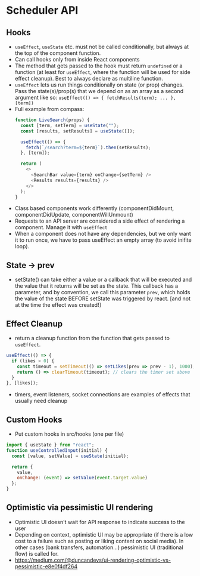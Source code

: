 # Scheduler API
## Hooks
* ```useEffect```, ```useState``` etc. must not be called conditionally, but always at the top of the component function.
* Can call hooks only from inside React components
* The method that gets passed to the hook must return ```undefined``` or a function (at least for ```useEffect```, where the function will be used for side effect cleanup). Best to always declare as multiline function.
* ```useEffect``` lets us run things conditionally on state (or prop) changes. Pass the state(s)/prop(s) that we depend on as an array as a second argument like so:  ```useEffect(() => { fetchResults(term); ... },[term])```
* Full example from compass:
  ```javascript
  function LiveSearch(props) {
    const [term, setTerm] = useState("");
    const [results, setResults] = useState([]);

    useEffect(() => {
      fetch(`/search?term=${term}`).then(setResults);
    }, [term]);

    return (
      <>
        <SearchBar value={term} onChange={setTerm} />
        <Results results={results} />
      </>
    );
  }
  ```
* Class based components work differently (componentDidMount, componentDidUpdate, componentWillUnmount)
* Requests to an API server are considered a side effect of rendering a component. Manage it with ```useEffect```
* When a component does not have any dependencies, but we only want it to run once, we have to pass useEffect an empty array (to avoid inifite loop).

## State -> prev
* setState() can take either a value or a callback that will be executed and the value that it returns will be set as the state. This callback has a parameter, and by convention, we call this parameter ```prev```, which holds the value of the state BEFORE setState was triggered by react. [and not at the time the effect was created!]

## Effect Cleanup
* return a cleanup function from the function that gets passed to ```useEffect```.
```javascript
useEffect(() => {
  if (likes > 0) {
    const timeout = setTimeout(() => setLikes(prev => prev - 1), 1000);
    return () => clearTimeout(timeout); // clears the timer set above
  }
}, [likes]);
```
* timers, event listeners, socket connections are examples of effects that usually need cleanup

## Custom Hooks

* Put custom hooks in src/hooks (one per file)

```javascript
import { useState } from "react";
function useControlledInput(initial) {
  const [value, setValue] = useState(initial);

  return {
    value,
    onChange: (event) => setValue(event.target.value)
  };
}
```

## Optimistic via pessimistic UI rendering
* Optimistic UI doesn't wait for API response to indicate success to the user
* Depending on context, optimistic UI may be appropriate (if there is a low cost to a failure such as posting or liking content on social media). In other cases (bank transfers, automation...) pessimistic UI (traditional flow) is called for.
* https://medium.com/@duncandevs/ui-rendering-optimistic-vs-pessimistic-e8e0f4df264
